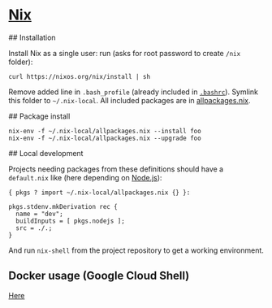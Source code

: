 # [Nix](http://nixos.org/nix/)

## Installation

Install Nix as a single user: run (asks for root password to create `/nix` folder):

```
curl https://nixos.org/nix/install | sh
```

Remove added line in `.bash_profile` (already included in [`.bashrc`](../dotfiles/.bashrc)). Symlink this folder to `~/.nix-local`. All included packages are in [allpackages.nix](allpackages.nix).

## Package install

```
nix-env -f ~/.nix-local/allpackages.nix --install foo
nix-env -f ~/.nix-local/allpackages.nix --upgrade foo
```

## Local development

Projects needing packages from these definitions should have a `default.nix` like (here depending on [Node.js](https://nodejs.org/)):

```
{ pkgs ? import ~/.nix-local/allpackages.nix {} }:

pkgs.stdenv.mkDerivation rec {
  name = "dev";
  buildInputs = [ pkgs.nodejs ];
  src = ./.;
}
```

And run `nix-shell` from the project repository to get a working environment.

## Docker usage (Google Cloud Shell)

[Here](nix-builder)

